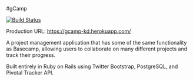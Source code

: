 #gCamp

[![Build Status](https://travis-ci.org/ardnek/gCamp.svg?branch=master)](https://travis-ci.org/ardnek/gCamp)

Production URL: https://gcamp-kd.herokuapp.com/

A project management application that has some of the same functionality as Basecamp, allowing users to collaborate on many different projects and track their progress.

Built entirely in Ruby on Rails using Twitter Bootstrap, PostgreSQL, and Pivotal Tracker API.
